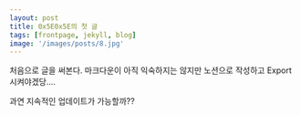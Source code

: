 ```yaml
---
layout: post
title: 0x5E0x5E의 첫 글
tags: [frontpage, jekyll, blog]
image: '/images/posts/8.jpg'
---
```


처음으로 글을 써본다.
마크다운이 아직 익숙하지는 않지만
노션으로 작성하고 Export 시켜야겠당....

과연 지속적인 업데이트가 가능할까??